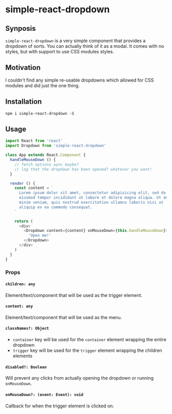 # simple-react-dropdown

## Synposis

`simple-react-dropdown` is a very simple component that provides a dropdown of
sorts. You can actually think of it as a modal. It comes with no styles, but
with support to use CSS modules styles.

## Motivation

I couldn't find any simple re-usable dropdowns which allowed for CSS modules and
did just the one thing.

## Installation

```
npm i simple-react-dropdown -S
```

## Usage

```js
import React from 'react'
import Dropdown from 'simple-react-dropdown'

class App extends React.Component {
  handleMouseDown () {
    // fetch options aync maybe?
    // log that the dropdown has been opened? whatever you want!
  }

  render () {
    const content = `
      Lorem ipsum dolor sit amet, consectetur adipisicing elit, sed do
      eiusmod tempor incididunt ut labore et dolore magna aliqua. Ut enim ad
      minim veniam, quis nostrud exercitation ullamco laboris nisi ut
      aliquip ex ea commodo consequat.
    `

    return (
      <div>
        <Dropdown content={content} onMouseDown={this.handleMouseDown}>
          'Open me!'
        </Dropdown>
      </div>
    )
  }
}
```

### Props

#### `children: any`

Element/text/component that will be used as the trigger element.

#### `content: any`

Element/text/component that will be used as the menu.

#### `classNames?: Object`

* `container` key will be used for the `container` element wrapping the entire dropdown
* `trigger` key will be used for the `trigger` element wrapping the children elements

#### `disabled?: Boolean`

Will prevent any clicks from actually opening the dropdown or running `onMouseDown`.

#### `onMouseDown?: (event: Event): void`

Callback for when the trigger element is clicked on.
